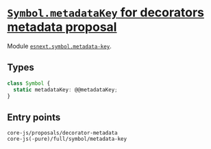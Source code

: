 # [`Symbol.metadataKey` for decorators metadata proposal](https://github.com/tc39/proposal-decorator-metadata)

Module [`esnext.symbol.metadata-key`](/packages/core-js/modules/esnext.symbol.metadata-key.js).

## Types

```ts
class Symbol {
  static metadataKey: @@metadataKey;
}
```

## Entry points



```
core-js/proposals/decorator-metadata
core-js(-pure)/full/symbol/metadata-key
```
